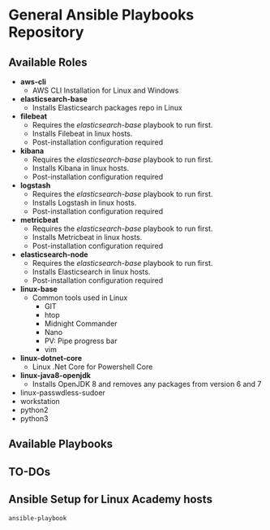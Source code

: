 # General Ansible Playbooks Repository

## Available Roles

* **aws-cli**
    * AWS CLI Installation for Linux and Windows
* **elasticsearch-base**
    * Installs Elasticsearch packages repo in Linux
* **filebeat**
    * Requires the _elasticsearch-base_ playbook to run first.
    * Installs Filebeat in linux hosts.
    * Post-installation configuration required
* **kibana**
    * Requires the _elasticsearch-base_ playbook to run first.
    * Installs Kibana in linux hosts.
    * Post-installation configuration required
* **logstash**
    * Requires the _elasticsearch-base_ playbook to run first.
    * Installs Logstash in linux hosts.
    * Post-installation configuration required
* **metricbeat**
    * Requires the _elasticsearch-base_ playbook to run first.
    * Installs Metricbeat in linux hosts.
    * Post-installation configuration required
* **elasticsearch-node**
    * Requires the _elasticsearch-base_ playbook to run first.
    * Installs Elasticsearch in linux hosts.
    * Post-installation configuration required
* **linux-base**
    * Common tools used in Linux
        * GIT
        * htop
        * Midnight Commander
        * Nano
        * PV: Pipe progress bar
        * vim
* **linux-dotnet-core**
    * Linux .Net Core for Powershell Core
* **linux-java8-openjdk**
    * Installs OpenJDK 8 and removes any packages from version 6 and 7
* linux-passwdless-sudoer
* workstation
* python2
* python3

## Available Playbooks

## TO-DOs

## Ansible Setup for Linux Academy hosts
    ansible-playbook